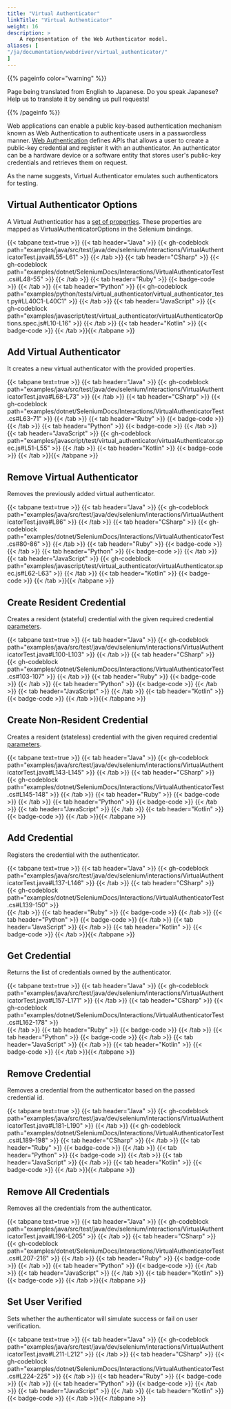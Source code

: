 ```yaml
---
title: "Virtual Authenticator"
linkTitle: "Virtual Authenticator"
weight: 16
description: >
    A representation of the Web Authenticator model.
aliases: [
"/ja/documentation/webdriver/virtual_authenticator/"
]
---
```


{{% pageinfo color="warning" %}}
<p class="lead">
   <i class="fas fa-language d-4"></i> 
    Page being translated from English to Japanese. 
    Do you speak Japanese? Help us to translate
    it by sending us pull requests!
</p>
{{% /pageinfo %}}

Web applications can enable a public key-based authentication mechanism known as Web Authentication to authenticate users in a passwordless manner. 
[Web Authentication](https://www.w3.org/TR/webauthn-2/) defines APIs that allows a user to create a public-key credential and register it with an authenticator. 
An authenticator can be a hardware device or a software entity that stores user's public-key credentials and retrieves them on request. 

As the name suggests, Virtual Authenticator emulates such authenticators for testing.

## Virtual Authenticator Options

A Virtual Authenticatior has a [set of properties](https://www.w3.org/TR/webauthn-2/#sctn-automation-virtual-authenticators).
These properties are mapped as VirtualAuthenticatorOptions in the Selenium bindings.

{{< tabpane text=true >}}
{{< tab header="Java" >}}
{{< gh-codeblock path="examples/java/src/test/java/dev/selenium/interactions/VirtualAuthenticatorTest.java#L55-L61" >}}
{{< /tab >}}
{{< tab header="CSharp" >}}
{{< gh-codeblock path="examples/dotnet/SeleniumDocs/Interactions/VirtualAuthenticatorTest.cs#L48-55" >}}
{{< /tab >}}
{{< tab header="Ruby" >}}
{{< badge-code >}}
{{< /tab >}}
{{< tab header="Python" >}}
{{< gh-codeblock path="examples/python/tests/virtual_authenticator/virtual_authenticator_test.py#LL40C1-L40C1" >}}
{{< /tab >}}
{{< tab header="JavaScript" >}}
{{< gh-codeblock path="examples/javascript/test/virtual_authenticator/virtualAuthenticatorOptions.spec.js#L10-L16" >}}
{{< /tab >}}
{{< tab header="Kotlin" >}}
{{< badge-code >}}
{{< /tab >}}{{< /tabpane >}}


## Add Virtual Authenticator

It creates a new virtual authenticator with the provided properties.

{{< tabpane text=true >}}
{{< tab header="Java" >}}
{{< gh-codeblock path="examples/java/src/test/java/dev/selenium/interactions/VirtualAuthenticatorTest.java#L68-L73" >}}
{{< /tab >}}
{{< tab header="CSharp" >}}
{{< gh-codeblock path="examples/dotnet/SeleniumDocs/Interactions/VirtualAuthenticatorTest.cs#L63-71" >}}
{{< /tab >}}
{{< tab header="Ruby" >}}
{{< badge-code >}}
{{< /tab >}}
{{< tab header="Python" >}}
{{< badge-code >}}
{{< /tab >}}
{{< tab header="JavaScript" >}}
{{< gh-codeblock path="examples/javascript/test/virtual_authenticator/virtualAuthenticator.spec.js#L51-L55" >}}
{{< /tab >}}
{{< tab header="Kotlin" >}}
{{< badge-code >}}
{{< /tab >}}{{< /tabpane >}}

## Remove Virtual Authenticator

Removes the previously added virtual authenticator.

{{< tabpane text=true >}}
{{< tab header="Java" >}}
{{< gh-codeblock path="examples/java/src/test/java/dev/selenium/interactions/VirtualAuthenticatorTest.java#L86" >}}
{{< /tab >}}
{{< tab header="CSharp" >}}
{{< gh-codeblock path="examples/dotnet/SeleniumDocs/Interactions/VirtualAuthenticatorTest.cs#80-86" >}}
{{< /tab >}}
{{< tab header="Ruby" >}}
{{< badge-code >}}
{{< /tab >}}
{{< tab header="Python" >}}
{{< badge-code >}}
{{< /tab >}}
{{< tab header="JavaScript" >}}
{{< gh-codeblock path="examples/javascript/test/virtual_authenticator/virtualAuthenticator.spec.js#L62-L63" >}}
{{< /tab >}}
{{< tab header="Kotlin" >}}
{{< badge-code >}}
{{< /tab >}}{{< /tabpane >}}

## Create Resident Credential

Creates a resident (stateful) credential with the given required credential [parameters](https://w3c.github.io/webauthn/#sctn-automation-add-credential). 

{{< tabpane text=true >}}
{{< tab header="Java" >}}
{{< gh-codeblock path="examples/java/src/test/java/dev/selenium/interactions/VirtualAuthenticatorTest.java#L100-L103" >}}
{{< /tab >}}
{{< tab header="CSharp" >}}
{{< gh-codeblock path="examples/dotnet/SeleniumDocs/Interactions/VirtualAuthenticatorTest.cs#103-107" >}}
{{< /tab >}}
{{< tab header="Ruby" >}}
{{< badge-code >}}
{{< /tab >}}
{{< tab header="Python" >}}
{{< badge-code >}}
{{< /tab >}}
{{< tab header="JavaScript" >}}
{{< /tab >}}
{{< tab header="Kotlin" >}}
{{< badge-code >}}
{{< /tab >}}{{< /tabpane >}}

## Create Non-Resident Credential 

Creates a resident (stateless) credential with the given required credential [parameters](https://w3c.github.io/webauthn/#sctn-automation-add-credential). 

{{< tabpane text=true >}}
{{< tab header="Java" >}}
{{< gh-codeblock path="examples/java/src/test/java/dev/selenium/interactions/VirtualAuthenticatorTest.java#L143-L145" >}}
{{< /tab >}}
{{< tab header="CSharp" >}}
{{< gh-codeblock path="examples/dotnet/SeleniumDocs/Interactions/VirtualAuthenticatorTest.cs#L145-148" >}}
{{< /tab >}}
{{< tab header="Ruby" >}}
{{< badge-code >}}
{{< /tab >}}
{{< tab header="Python" >}}
{{< badge-code >}}
{{< /tab >}}
{{< tab header="JavaScript" >}}
{{< /tab >}}
{{< tab header="Kotlin" >}}
{{< badge-code >}}
{{< /tab >}}{{< /tabpane >}}

## Add Credential

Registers the credential with the authenticator. 

{{< tabpane text=true >}}
{{< tab header="Java" >}}
{{< gh-codeblock path="examples/java/src/test/java/dev/selenium/interactions/VirtualAuthenticatorTest.java#L137-L146" >}}
{{< /tab >}}
{{< tab header="CSharp" >}}
{{< gh-codeblock path="examples/dotnet/SeleniumDocs/Interactions/VirtualAuthenticatorTest.cs#L139-150" >}}   
{{< /tab >}}
{{< tab header="Ruby" >}}
{{< badge-code >}}
{{< /tab >}}
{{< tab header="Python" >}}
{{< badge-code >}}
{{< /tab >}}
{{< tab header="JavaScript" >}}
{{< /tab >}}
{{< tab header="Kotlin" >}}
{{< badge-code >}}
{{< /tab >}}{{< /tabpane >}}

## Get Credential

Returns the list of credentials owned by the authenticator.

{{< tabpane text=true >}}
{{< tab header="Java" >}}
{{< gh-codeblock path="examples/java/src/test/java/dev/selenium/interactions/VirtualAuthenticatorTest.java#L157-L171" >}}
{{< /tab >}}
{{< tab header="CSharp" >}}
{{< gh-codeblock path="examples/dotnet/SeleniumDocs/Interactions/VirtualAuthenticatorTest.cs#L162-178" >}}  
{{< /tab >}}
{{< tab header="Ruby" >}}
{{< badge-code >}}
{{< /tab >}}
{{< tab header="Python" >}}
{{< badge-code >}}
{{< /tab >}}
{{< tab header="JavaScript" >}}
{{< /tab >}}
{{< tab header="Kotlin" >}}
{{< badge-code >}}
{{< /tab >}}{{< /tabpane >}}


## Remove Credential

Removes a credential from the authenticator based on the passed credential id.

{{< tabpane text=true >}}
{{< tab header="Java" >}}
{{< gh-codeblock path="examples/java/src/test/java/dev/selenium/interactions/VirtualAuthenticatorTest.java#L181-L190" >}}
{{< /tab >}}
{{< gh-codeblock path="examples/dotnet/SeleniumDocs/Interactions/VirtualAuthenticatorTest.cs#L189-198" >}} 
{{< tab header="CSharp" >}}
{{< /tab >}}
{{< tab header="Ruby" >}}
{{< badge-code >}}
{{< /tab >}}
{{< tab header="Python" >}}
{{< badge-code >}}
{{< /tab >}}
{{< tab header="JavaScript" >}}
{{< /tab >}}
{{< tab header="Kotlin" >}}
{{< badge-code >}}
{{< /tab >}}{{< /tabpane >}}


## Remove All Credentials

Removes all the credentials from the authenticator.

{{< tabpane text=true >}}
{{< tab header="Java" >}}
{{< gh-codeblock path="examples/java/src/test/java/dev/selenium/interactions/VirtualAuthenticatorTest.java#L196-L205" >}}
{{< /tab >}}
{{< tab header="CSharp" >}}
{{< gh-codeblock path="examples/dotnet/SeleniumDocs/Interactions/VirtualAuthenticatorTest.cs#L207-216" >}} 
{{< /tab >}}
{{< tab header="Ruby" >}}
{{< badge-code >}}
{{< /tab >}}
{{< tab header="Python" >}}
{{< badge-code >}}
{{< /tab >}}
{{< tab header="JavaScript" >}}
{{< /tab >}}
{{< tab header="Kotlin" >}}
{{< badge-code >}}
{{< /tab >}}{{< /tabpane >}}

## Set User Verified

Sets whether the authenticator will simulate success or fail on user verification.

{{< tabpane text=true >}}
{{< tab header="Java" >}}
{{< gh-codeblock path="examples/java/src/test/java/dev/selenium/interactions/VirtualAuthenticatorTest.java#L211-L212" >}}
{{< /tab >}}
{{< tab header="CSharp" >}}
{{< gh-codeblock path="examples/dotnet/SeleniumDocs/Interactions/VirtualAuthenticatorTest.cs#L224-225" >}} 
{{< /tab >}}
{{< tab header="Ruby" >}}
{{< badge-code >}}
{{< /tab >}}
{{< tab header="Python" >}}
{{< badge-code >}}
{{< /tab >}}
{{< tab header="JavaScript" >}}
{{< /tab >}}
{{< tab header="Kotlin" >}}
{{< badge-code >}}
{{< /tab >}}{{< /tabpane >}}
